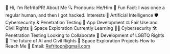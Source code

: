 👋 Hi, I'm RefritoPR!
About Me
🔍 Pronouns: He/Him
🌟 Fun Fact: I was once a regular human, and then I got hacked.
Interests
🤖 Artificial Intelligence
🛡️ Cybersecurity & Penetration Testing
📱 App Development
⚖️ Fair Use and Civil Rights
🌌 Space Exploration
Currently Learning
🧑‍💻 Cybersecurity
🛠️ Penetration Testing
Looking to Collaborate
🌈 Development of LGBTQ Rights
🧠 The future of AI and Civil Rights
🚀 Space Exploration Projects
How to Reach Me
📧 Email: Refritopr@gmail.com
